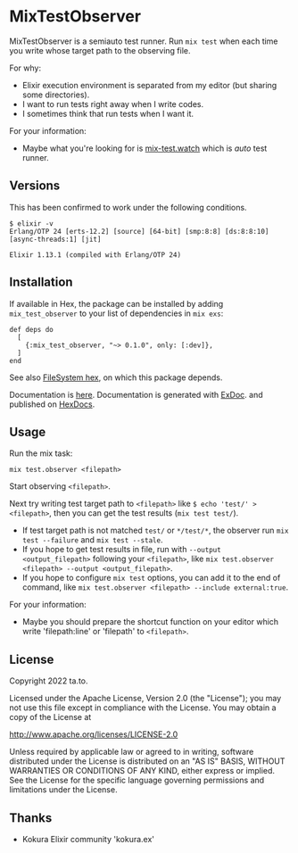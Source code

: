 # MixTestObserver

MixTestObserver is a semiauto test runner. Run `mix test` when each time you write whose target path to the observing file.

For why:

- Elixir execution environment is separated from my editor (but sharing some directories).
- I want to run tests right away when I write codes.
- I sometimes think that run tests when I want it.


For your information:

- Maybe what you're looking for is [mix-test.watch](https://github.com/lpil/mix-test.watch) which is _auto_ test runner.

## Versions

This has been confirmed to work under the following conditions.

```
$ elixir -v
Erlang/OTP 24 [erts-12.2] [source] [64-bit] [smp:8:8] [ds:8:8:10] [async-threads:1] [jit]

Elixir 1.13.1 (compiled with Erlang/OTP 24)
```

## Installation

If available in Hex, the package can be installed by adding `mix_test_observer` to your list of dependencies in `mix exs`:

```
def deps do
  [
    {:mix_test_observer, "~> 0.1.0", only: [:dev]},
  ]
end
```

See also [FileSystem hex](https://github.com/falood/file_system#system-support), on which this package depends.

Documentation is [here](https://hexdocs.pm/mix_test_observer).
Documentation is generated with [ExDoc](https://github.com/elixir-lang/ex_doc).
and published on [HexDocs](https://hexdocs.pm).


## Usage

Run the mix task:

```
mix test.observer <filepath>
```

Start observing `<filepath>`.

Next try writing test target path to `<filepath>` like `$ echo 'test/' > <filepath>`,
then you can get the test results (`mix test test/`).

- If test target path is not matched `test/` or `*/test/*`, the observer run `mix test --failure` and `mix test --stale`.
- If you hope to get test results in file, run with `--output <output_filepath>` following your `<filepath>`, like `mix test.observer <filepath> --output <output_filepath>`.
- If you hope to configure `mix test` options, you can add it to the end of command, like `mix test.observer <filepath> --include external:true`.

For your information:

- Maybe you should prepare the shortcut function on your editor which write 'filepath:line' or 'filepath' to `<filepath>`.


## License

Copyright 2022 ta.to.

Licensed under the Apache License, Version 2.0 (the "License");
you may not use this file except in compliance with the License.
You may obtain a copy of the License at

 http://www.apache.org/licenses/LICENSE-2.0

Unless required by applicable law or agreed to in writing, software
distributed under the License is distributed on an "AS IS" BASIS,
WITHOUT WARRANTIES OR CONDITIONS OF ANY KIND, either express or implied.
See the License for the specific language governing permissions and
limitations under the License.


## Thanks

- Kokura Elixir community 'kokura.ex'
